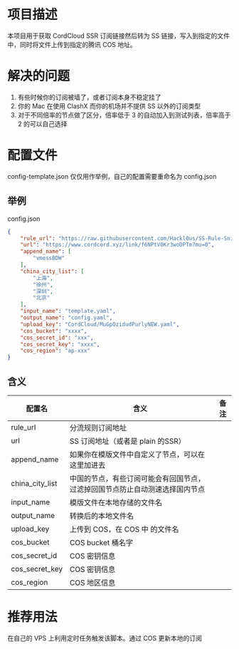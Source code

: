 # 项目描述
本项目用于获取 CordCloud SSR 订阅链接然后转为 SS 链接，写入到指定的文件中，同时将文件上传到指定的腾讯 COS 地址。

# 解决的问题
1. 有些时候你的订阅被墙了，或者订阅本身不稳定挂了
2. 你的 Mac 在使用 ClashX 而你的机场并不提供 SS 以外的订阅类型
3. 对于不同倍率的节点做了区分，倍率低于 3 的自动加入到测试列表，倍率高于 2 的可以自己选择

# 配置文件
config-template.json 仅仅用作举例，自己的配置需要重命名为 config.json

## 举例
config.json
```json
{
    "rule_url": "https://raw.githubusercontent.com/Hackl0us/SS-Rule-Snippet/master/LAZY_RULES/clash.yaml",
    "url": "https://www.cordcord.xyz/link/f6NPtV0Kr3woDPTm?mu=0",
    "append_name": [
        "vmessBDW"
    ],
    "china_city_list": [
        "上海",
        "徐州",
        "深圳",
        "北京"
    ],
    "input_name": "template.yaml",
    "output_name": "config.yaml",
    "upload_key": "CordCloud/MuGpOzidudPurlyNEW.yaml",
    "cos_bucket": "xxxx",
    "cos_secret_id": "xxx",
    "cos_secret_key": "xxxx",
    "cos_region": "ap-xxx"
}
```

## 含义

| 配置名          | 含义                                                         | 备注 |
| --------------- | ------------------------------------------------------------ | ---- |
| rule_url        | 分流规则订阅地址                                             |      |
| url             | SS 订阅地址（或者是 plain 的SSR）                            |      |
| append_name     | 如果你在模版文件中自定义了节点，可以在这里加进去             |      |
| china_city_list | 中国的节点，有些订阅可能会有回国节点，过滤掉回国节点防止自动测速选择国内节点 |      |
| input_name      | 模版文件在本地存储的文件名                                   |      |
| output_name     | 转换后的本地文件名                                           |      |
| upload_key      | 上传到 COS，在 COS 中 的文件名                               |      |
| cos_bucket      | COS bucket 桶名字                                            |      |
| cos_secret_id   | COS 密钥信息                                                 |      |
| cos_secret_key  | COS 密钥信息                                                 |      |
| cos_region      | COS 地区信息                                                 |      |

# 推荐用法
在自己的 VPS 上利用定时任务触发该脚本。通过 COS 更新本地的订阅
